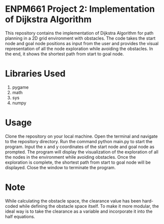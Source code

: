# ENPM661 Project 2: Implementation of Dijkstra Algorithm

This repository contains the implementation of Dijkstra Algorithm for path planning in a 2D grid environment with obstacles. 
The code takes the start node and goal node positions as input from the user and provides the visual representation of all the node exploration while avoiding the obstacles. In the end, it shows the shortest path from start to goal node.

# Libraries Used
1. pygame
2. math
3. sys
4. numpy

# Usage
Clone the repository on your local machine.
Open the terminal and navigate to the repository directory.
Run the command python main.py to start the program.
Input the x and y coordinates of the start node and goal node as prompted.
The program will display the visualization of the exploration of all the nodes in the environment while avoiding obstacles.
Once the exploration is complete, the shortest path from start to goal node will be displayed.
Close the window to terminate the program.

# Note
While calculating the obstacle space, the clearance value has been hard-coded while defining the obstacle space itself. 
To make it more modular, the ideal way is to take the clearance as a variable and incorporate it into the half equations.

